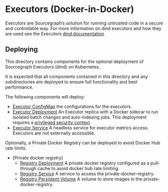 # Executors (Docker-in-Docker)

Executors are Sourcegraph’s solution for running untrusted code in a secure and controllable way. For more information on dind executors and how they are used see the Executors [dind documentation](https://docs.sourcegraph.com/admin/executors/deploy_executors_dind)

## Deploying

This directory contains components for the optional deployment of Sourcegraph Executors (dind) on Kubernetes.

It is expected that all components contained in this directory and any subdirectories are deployed to ensure full functionality and best performance.

The following components will deploy:

- [Executor ConfigMap](./executor.ConfigMap.yaml) the configurations for the executors.
- [Executor Deployment](./executor.Deployment.yaml) An Executor replica with a Docker sidecar to run isolated batch changes and auto-indexing jobs. This deployment requires a [privileged security context](https://kubernetes.io/docs/concepts/security/pod-security-standards/).
- [Executor Service](./executor.Service.yaml) A headless service for executor metrics access. Executors are not externally accessible.

Optionally, a Private Docker Registry can be deployed to avoid Docker Hub rate limits.

- [Private docker registry]
  - [Registry Deployment](./private-docker-registry/private-docker-registry.Deployment.yaml) A private docker registry configured as a pull-through cache to avoid docker hub rate limiting.
  - [Registry Service](./private-docker-registry/private-docker-registry.Service.yaml) A service to access the private-docker-registry.
  - [Registry Persistent Volume](./private-docker-registry/private-docker-registry.PersistentVolumeClaim.yaml) A volume to store images in the private-docker-registry.
